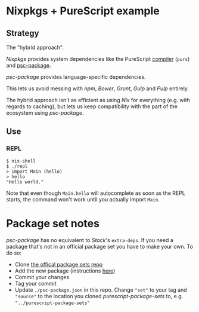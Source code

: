 # Nixpkgs + PureScript example

## Strategy

The "hybrid approach".

_Nixpkgs_ provides system dependencies like the PureScript [compiler](https://github.com/purescript/purescript) (`purs`) and [psc-package](https://github.com/purescript/psc-package).

_psc-package_ provides language-specific dependencies.

This lets us avoid messing with _npm_, _Bower_, _Grunt_, _Gulp_ and _Pulp_ entirely.

The hybrid approach isn't as efficient as using _Nix_ for everything (e.g. with regards to caching), but lets us keep compatibility with the part of the ecosystem using _psc-package_.

## Use

### REPL

```
$ nix-shell
$ ./repl
> import Main (hello)
> hello
"Hello world."
```

Note that even though `Main.hello` will autocomplete as soon as the REPL starts, the command won't work until you actually import `Main`.

# Package set notes

_psc-package_ has no equivalent to _Stack_'s `extra-deps`. If you need a package that's not in an official package set you have to make your own. To do so:

+ Clone [the offical package sets repo](https://github.com/purescript/package-sets)
+ Add the new package (instructions [here](https://github.com/purescript/psc-package#add-a-package-to-the-package-set))
+ Commit your changes
+ Tag your commit
+ Update `./psc-package.json` in this repo. Change `"set"` to your tag and `"source"` to the location you cloned _purescript-package-sets_ to, e.g. `"../purescript-package-sets"`
